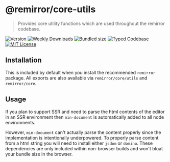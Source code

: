 # @remirror/core-utils

> Provides core utility functions which are used throughout the remirror codebase.

[![Version][version]][npm] [![Weekly Downloads][downloads-badge]][npm] [![Bundled size][size-badge]][size] [![Typed Codebase][typescript]](#) [![MIT License][license]](#)

[version]: https://flat.badgen.net/npm/v/@remirror/core-utils
[npm]: https://npmjs.com/package/@remirror/core-utils
[license]: https://flat.badgen.net/badge/license/MIT/purple
[size]: https://bundlephobia.com/result?p=@remirror/core-utils
[size-badge]: https://flat.badgen.net/bundlephobia/minzip/@remirror/core-utils
[typescript]: https://flat.badgen.net/badge/icon/TypeScript?icon=typescript&label
[downloads-badge]: https://badgen.net/npm/dw/@remirror/core-utils/red?icon=npm

## Installation

This is included by default when you install the recommended `remirror` package. All exports are also available via `remirror/core/utils` and `remirror/core`.

## Usage

If you plan to support SSR and need to parse the html contents of the editor in an SSR environment then `min-document` is automatically added to all node environments.

However, `min-document` can't actually parse the content properly since the implementation is intentionally underpowered. To properly parse content from a html string you will need to install either `jsdom` or `domino`. These dependencies are only included within non-browser builds and won't bloat your bundle size in the browser.
